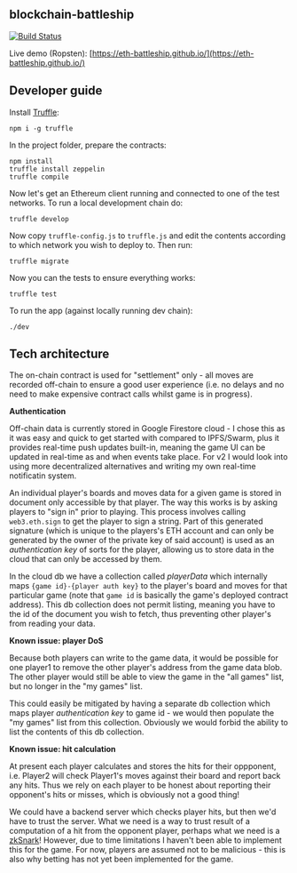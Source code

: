 ## blockchain-battleship

[![Build Status](https://travis-ci.org/eth-battleship.github.io.svg?branch=source)](https://travis-ci.org/eth-battleship.github.io)

Live demo (Ropsten): [https://eth-battleship.github.io/](https://eth-battleship.github.io/)

## Developer guide

Install [Truffle](https://truffleframework.com/docs/getting_started/installation):

```shell
npm i -g truffle
```

In the project folder, prepare the contracts:

```shell
npm install
truffle install zeppelin
truffle compile
```

Now let's get an Ethereum client running and connected to one of the test networks.
To run a local development chain do:

```
truffle develop
```

Now copy `truffle-config.js` to `truffle.js` and edit the contents according
to which network you wish to deploy to. Then run:

```
truffle migrate
```

Now you can the tests to ensure everything works:

```shell
truffle test
```

To run the app (against locally running dev chain):

```shell
./dev
```

## Tech architecture

The on-chain contract is used for "settlement" only - all moves are recorded off-chain
to ensure a good user experience (i.e. no delays and no need to make expensive
contract calls whilst game is in progress).

**Authentication**

Off-chain data is currently stored in Google Firestore cloud - I chose this
as it was easy and quick to get started with compared to IPFS/Swarm, plus it
provides real-time push updates built-in, meaning the game UI can be updated
in real-time as and when events take place. For v2 I would look into using
more decentralized alternatives and writing my own real-time notificatin system.

An individual
player's boards and moves data for a given game is stored in document only
accessible by that player. The way this works is by asking players to "sign in" prior to playing. This process
involves calling `web3.eth.sign` to get the player to sign a string. Part of this
generated signature (which is unique to the players's ETH account and can only be
generated by the owner of the private key of said account) is used as an
_authentication key_ of sorts for the player, allowing us to store data in the
cloud that can only be accessed by them.

In the cloud db we have a collection called _playerData_ which internally maps
`{game id}-{player auth key}` to the player's board and moves for that
particular game (note that `game id` is basically the game's deployed contract
address). This db collection does not permit listing, meaning you have to the
id of the document you wish to fetch, thus preventing other player's from
reading your data.

**Known issue: player DoS**

Because both players can write to the game data, it would be possible for one
player1 to remove the other player's address from the game data blob. The other
player would still be able to view the game in the "all games" list, but no
longer in the "my games" list.

This could easily be mitigated by having a separate db collection which maps
player _authentication key_ to game id - we would then populate the "my games"
list from this collection. Obviously we would forbid the ability to list the
contents of this db collection.

**Known issue: hit calculation**

At present each player calculates and stores the hits for their oppponent, i.e.
Player2 will check Player1's moves against their board and report back any hits.
Thus we rely on each player to be honest about reporting their opponent's hits
or misses, which is obviously not a good thing!

We could have a backend server which checks player hits, but then we'd have to
trust the server. What we need is a way to trust result of a computation of a
hit from the opponent player, perhaps what we need is a [zkSnark](https://blog.ethereum.org/2016/12/05/zksnarks-in-a-nutshell/)! However,
due to time limitations I haven't been able to implement this for the game. For
now, players are assumed not to be malicious - this is also why betting has not
yet been implemented for the game.
